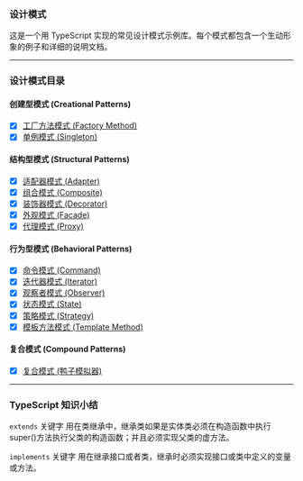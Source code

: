 ### 设计模式

这是一个用 TypeScript 实现的常见设计模式示例库。每个模式都包含一个生动形象的例子和详细的说明文档。

---

### 设计模式目录

#### 创建型模式 (Creational Patterns)
- [x] [工厂方法模式 (Factory Method)](src/factory-method-pattern/index.md)
- [x] [单例模式 (Singleton)](src/singleton-pattern/index.md)

#### 结构型模式 (Structural Patterns)
- [x] [适配器模式 (Adapter)](src/adapter-pattern/index.md)
- [x] [组合模式 (Composite)](src/iterator-and-composite-pattern/index.md)
- [x] [装饰器模式 (Decorator)](src/decorator-pattern/index.md)
- [x] [外观模式 (Facade)](src/facade-pattern/index.md)
- [x] [代理模式 (Proxy)](src/proxy-pattern/index.md)

#### 行为型模式 (Behavioral Patterns)
- [x] [命令模式 (Command)](src/command-pattern/index.md)
- [x] [迭代器模式 (Iterator)](src/iterator-and-composite-pattern/index.md)
- [x] [观察者模式 (Observer)](src/observer-pattern/index.md)
- [x] [状态模式 (State)](src/state-pattern/index.md)
- [x] [策略模式 (Strategy)](src/strategy-pattern/index.md)
- [x] [模板方法模式 (Template Method)](src/template-method-pattern/index.md)

#### 复合模式 (Compound Patterns)
- [x] [复合模式 (鸭子模拟器)](src/compound-pattern/index.md)

---

### TypeScript 知识小结

`extends` 关键字 用在类继承中，继承类如果是实体类必须在构造函数中执行super()方法执行父类的构造函数；并且必须实现父类的虚方法。

`implements` 关键字 用在继承接口或者类，继承时必须实现接口或类中定义的变量或方法。